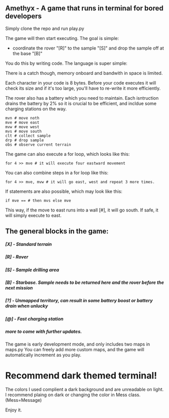 ## Amethyx - A game that runs in terminal for bored developers

Simply clone the repo and run play.py

The game will then start executing.
The goal is simple: 
 - coordinate the rover "[R]" to the sample "[S]" and drop the sample off at the base "[B]"

 You do this by writing code. The language is super simple:

 There is a catch though, memory onboard and bandwith in space is limited.
 
 Each character in your code is 8 bytes. 
 Before your code executes it will check its size and if it's too large, you'll have to re-write it more efficiently.

The rover also has a battery which you need to maintain. 
Each isntruction drains the battery by 2% so it is crucial to be efficient, and incldue some charging stations on the way. 


```
mvn # move noth
mve # move east
mvw # move west
mvs # move south
clt # collect sample
drp # drop sample
obs # observe current terrain
```

The game can also execute a for loop, which looks like this:
```
for 4 >> mve # it will execute four eastward movement
```
You can also combine steps in a for loop like this:
```
for 4 >> mve, mvw # it will go east, west and repeat 3 more times.
```
If statements are also possible, which may look like this:
```
if mve == # then mvs else mve
```
This way, if the move to east runs into a wall [#], it will go south. If safe, it will simply execute to east.

## The general blocks in the game:

##### [X] - Standard terrain
##### [R] - Rover
##### [S] - Sample drilling area
##### [B] - Starbase. Sample needs to be returned here and the rover before the next mission
##### [?] - Unmapped territory, can result in some battery boost or battery drain when unlucky
##### [@] - Fast charging station

##### more to come with further updates.

The game is early development mode, and only includes two maps in maps.py
You can freely add more custom maps, and the game will automatically increment as you play.

# Recommend dark themed terminal!

The colors I used complient a dark background and are unreadable on light. I recommend plaing on dark or changing the color in Mess class. (Mess=Message)

Enjoy it.

